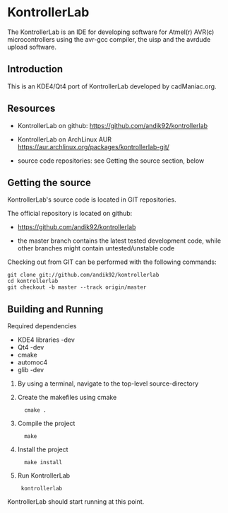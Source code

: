 KontrollerLab
=============

The KontrollerLab is an IDE for developing software for Atmel(r) AVR(c) microcontrollers using the avr-gcc compiler, the uisp and the avrdude upload software.

Introduction
-------------

This is an KDE4/Qt4 port of KontrollerLab developed by cadManiac.org.

Resources
-------------
- KontrollerLab on github:
    https://github.com/andik92/kontrollerlab

- KontrollerLab on ArchLinux AUR
    https://aur.archlinux.org/packages/kontrollerlab-git/

- source code repositories: see Getting the source section, below

Getting the source
------------------

KontrollerLab's source code is located in GIT repositories.

The official repository is located on github:

- https://github.com/andik92/kontrollerlab

- the master branch contains the latest tested development code,
    while other branches might contain untested/unstable code

Checking out from GIT can be performed with the following commands:

    git clone git://github.com/andik92/kontrollerlab
    cd kontrollerlab
    git checkout -b master --track origin/master
    
Building and Running
--------------------

Required dependencies

- KDE4 libraries -dev
- Qt4 -dev
- cmake
- automoc4
- glib -dev

1. By using a terminal, navigate to the top-level source-directory

2. Create the makefiles using cmake

         cmake .

3. Compile the project

         make
         
3. Install the project

         make install
         
5. Run KontrollerLab

        kontrollerlab
        
KontrollerLab should start running at this point.

